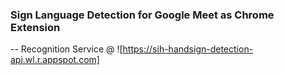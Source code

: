 ### Sign Language Detection for Google Meet as Chrome Extension

-- Recognition Service @ ![https://sih-handsign-detection-api.wl.r.appspot.com]
